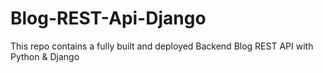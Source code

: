 # Blog-REST-Api-Django
This repo contains a fully built and deployed Backend Blog REST API with Python &amp; Django
